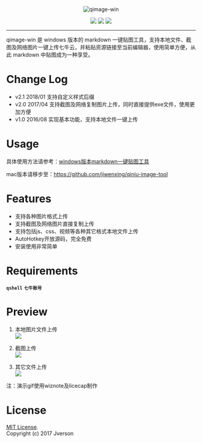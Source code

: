 <div align=center>
    <p><img src="http://7xry05.com1.z0.glb.clouddn.com/201711271942_332.png" alt="qimage-win"/></p>
    <a target="_blank" href="https://travis-ci.org/cdoco/grank" title="platform"><img src="https://img.shields.io/badge/platform-win--32%20%7C%20win--64-lightgrey.svg"></a>
    <a target="_blank" href="https://github.com/jiwenxing/qiniu-image-tool-win/archive/v2.0.zip" title="download"><img src="https://img.shields.io/badge/download-5.06M%20v2.0-yellowgreen.svg"></a>
    <a target="_blank" href="https://opensource.org/licenses/MIT" title="License: MIT"><img src="https://img.shields.io/badge/License-MIT-blue.svg"></a>
</div>


---

qimage-win 是 windows 版本的 markdown 一键贴图工具，支持本地文件、截图及网络图片一键上传七牛云，并粘贴资源链接至当前编辑器，使用简单方便，从此 markdown 中贴图成为一种享受。

# Change Log

- v2.1  2018/01  支持自定义样式后缀
- v2.0  2017/04  支持截图及网络复制图片上传，同时直接提供exe文件，使用更加方便
- v1.0  2016/08  实现基本功能，支持本地文件一键上传

# Usage

具体使用方法请参考：[windows版本markdown一键贴图工具](http://jverson.com/2017/05/28/qiniu-image-v2/)

mac版本请移步至：https://github.com/jiwenxing/qiniu-image-tool

# Features
- 支持各种图片格式上传
- 支持截图及网络图片直接复制上传
- 支持包括js、css、视频等各种其它格式本地文件上传
- AutoHotkey开放源码，完全免费
- 安装使用非常简单

# Requirements
**`qshell`**  **`七牛账号`**

# Preview
1. 本地图片文件上传 <br/>
![](https://github.com/jiwenxing/qiniu-image-tool-win/blob/master/res/local.gif?raw=true)

2. 截图上传  <br/>
![](https://github.com/jiwenxing/qiniu-image-tool-win/blob/master/res/screenshot.gif?raw=true)

3. 其它文件上传  <br/>
![](https://raw.githubusercontent.com/jiwenxing/qiniu-image-tool-win/master/res/file.gif)


注：演示gif使用wiznote及licecap制作



# License
[MIT License](https://github.com/jiwenxing/qiniu-image-tool-win/blob/master/LICENSE).     
Copyright (c) 2017 Jverson
